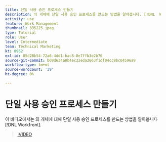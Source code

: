 ```yaml
---
title: 단일 사용 승인 프로세스 만들기
description: 의 개체에 단일 사용 승인 프로세스를 만드는 방법을 알아봅니다. [!DNL  Workfront].
activity: use
feature: Work Management
thumbnail: 335225.jpeg
type: Tutorial
role: User
level: Intermediate
team: Technical Marketing
kt: 8962
exl-id: 85d28b54-72a6-4dd1-bac8-8e7ffb3e2b76
source-git-commit: b09d634a8b4ec32eda2663f1df04cc8bc04596a9
workflow-type: tm+mt
source-wordcount: '39'
ht-degree: 0%

---
```


# 단일 사용 승인 프로세스 만들기

이 비디오에서는 의 개체에 대해 단일 사용 승인 프로세스를 만드는 방법을 알아봅니다 [!DNL  Workfront].

>[!VIDEO](https://video.tv.adobe.com/v/335225/?quality=12)

<!---
learn more URLS
Approval process overview
--->
